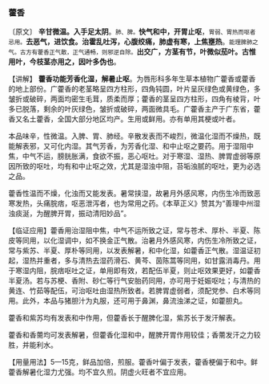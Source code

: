 ### 藿香

〔原文〕 **辛甘微温。入手足太阴**。<small>肺、脾。</small>**快气和中，开胃止呕**，<small>胃弱、胃热而呕者忌用。</small>**去恶气，进饮食。治霍乱吐泻，心腹绞痛，肺虚有寒，上焦壅热**。<small>能理脾肺之气。古方有藿香正气散，正气通畅，则邪逆自除。</small>**出交广，方茎有节，叶微似茄叶。古惟用叶，今枝茎亦用之，因叶多伪也**。

【讲解】 **藿香功能芳香化湿，解暑止呕**。为唇形科多年生草本植物广藿香或藿香的地上部份。广藿香的老茎略呈四方柱形，四角钝圆，叶片呈灰绿色或黄绿色，多皱折或破碎，两面均密生毛茸，质柔而厚；藿香的茎呈四方柱形，四角有棱背，叶多已脱落，剩余的叶灰绿色，皱折或破碎，两面微具毛。广藿香主产于广东省，藿香又名土藿香，全国大部分地区均产。生用或鲜用。亦有单用其梗或叶者。

本品味辛，性微温。入脾、胃、肺经。辛散发表而不峻烈，微温化湿而不燥热，既能解表邪，又可化内湿。其气芳香，为芳香化湿、和中止呕之要药。用于湿阻中焦，中气不运，膀胱胀满，食欲不振，恶心呕吐。对于寒湿、湿热、脾胃虚弱等原因所致的呕吐，均有和中止呕之效，尤其是湿浊中阻，苔垢浊腻的呕吐，更为必选之品。

藿香性温而不燥，化浊而又能发表。暑常挟湿，故暑月外感风寒，内伤生冷而致恶寒发热，头痛脘痞，呕恶泄泻者，也为常用之药。《本草正义》赞其为“善理中州湿浊痰涎，为醒脾开胃，振动清阳妙品”。

【临证应用】藿香用治湿阻中焦，中气不运所致之证，常与苍术、厚朴、半夏、陈皮等同用，以化湿调中，如不换金正气散。治暑月外感风寒，内伤生冷所致之证，常与紫苏、半夏、厚朴等同用，以发表解暑，和中化湿，如藿香正气散。湿温证初起，湿热并重者，多与清热去湿药滑石、黄芩、茵陈蒿等同用，如甘露消毒丹。用于寒湿内阻，脘痞呕吐之证，单用即有效，若配伍半夏，则止呕效果更好，如藿香半夏汤。若与苏梗、香附、砂仁等行气安胎药同用，亦可用于妊娠呕吐；与清热的黄连、竹茹等配伍，可治呕吐由湿热所致者。若脾胃虚弱者，须配党参、白术等同用。此外，本品与猪胆汁为丸服，还可用于鼻渊，鼻流浊涕之证，如藿胆丸。

藿香和紫苏均有发表和中作用，但藿香长于醒脾化湿，紫苏长于发汗解表。

藿香和香薷均可发表解暑，但藿香化湿和中，醒脾开胃作用较佳；香薷发汗之力较胜，并能利水。

【用量用法】5—15克，鲜品加倍，煎服。藿香叶偏于发表，藿香梗偏于和中。鲜藿香解暑化湿力尤强。均不宜久煎。阴虚火旺者不宜应用。
